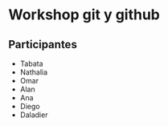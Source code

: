 # Workshop git y github

## Participantes
* Tabata
* Nathalia
* Omar
* Alan
* Ana
* Diego
* Daladier
